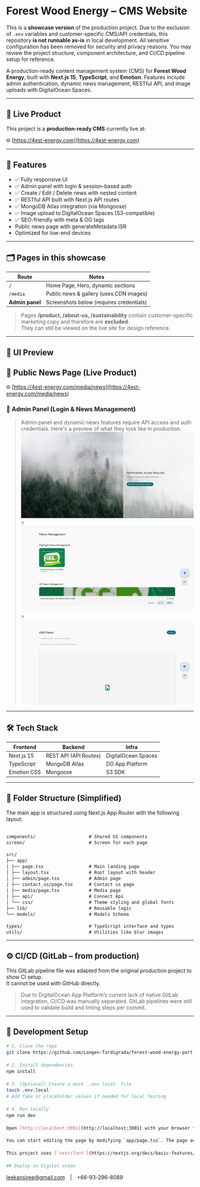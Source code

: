 # Forest Wood Energy – CMS Website

This is a **showcase version** of the production project.
Due to the exclusion of `.env` variables and customer-specific CMS/API credentials, this repository **is not runnable as-is** in local development.
All sensitive configuration has been removed for security and privacy reasons.
You may review the project structure, component architecture, and CI/CD pipeline setup for reference.

A production-ready content management system (CMS) for **Forest Wood Energy**, built with **Next.js 15**, **TypeScript**, and **Emotion**. Features include admin authentication, dynamic news management, RESTful API, and image uploads with DigitalOcean Spaces.

---

## 🔗 Live Product

This project is a **production-ready CMS** currently live at:

🌐 [https://4est-energy.com](https://4est-energy.com)

---

## 🚀 Features

- ✅ Fully responsive UI
- ✅ Admin panel with login & session-based auth
- ✅ Create / Edit / Delete news with nested content
- ✅ RESTful API built with Next.js API routes
- ✅ MongoDB Atlas integration (via Mongoose)
- ✅ Image upload to DigitalOcean Spaces (S3-compatible)
- ✅ SEO-friendly with meta & OG tags
- Public news page with generateMetadata ISR
- Optimized for low-end devices

---

## 🗂 Pages in this showcase

| Route           | Notes                                    |
| --------------- | ---------------------------------------- |
| `/`             | Home Page, Hero, dynamic sections        |
| `/media`        | Public news & gallery (uses CDN images)  |
| **Admin panel** | Screenshots below (requires credentials) |

> Pages **/product, /about-us, /sustainability** contain customer-specific marketing copy and therefore are **excluded**.  
> They can still be viewed on the live site for design reference.

---

## 📸 UI Preview

## 📰 Public News Page (Live Product)

🌐 [https://4est-energy.com/media/news](https://4est-energy.com/media/news)

### 🔐 Admin Panel (Login & News Management)

> Admin panel and dynamic news features require API access and auth credentials.
> Here's a preview of what they look like in production.
> ![Admin Login](./public/assets/admin-preview/admin-login.png) > ![News Management](<./public/assets/admin-preview/news-management(hovered-card).png>) > ![Add News](./public/assets/admin-preview/add-news.png)

---

## 🛠️ Tech Stack

| Frontend    | Backend               | Infra               |
| ----------- | --------------------- | ------------------- |
| Next.js 15  | REST API (API Routes) | DigitalOcean Spaces |
| TypeScript  | MongoDB Atlas         | DO App Platform     |
| Emotion CSS | Mongoose              | S3 SDK              |

---

## 📂 Folder Structure (Simplified)

The main app is structured using Next.js App Router with the following layout:

```text

components/                    # Shared UI components
screen/                        # Screen for each page

src/
├── app/
│ ├── page.tsx                 # Main landing page
│ ├── layout.tsx               # Root layout with header
│ ├── admin/page.tsx           # Admin page
│ ├── contact_us/page.tsx      # Contact us page
│ ├── media/page.tsx           # Media page
│ ├── api/                     # Connect Api
│ └── css/                     # Theme styling and global fonts
├── lib/                       # Reusable logic
└── models/                    # Models Schema

types/                         # TypeScript interface and types
utils/                         # Utilities like blur images

```

---

## ⚙️ CI/CD (GitLab – from production)

This GitLab pipeline file was adapted from the original production project to show CI setup.  
It cannot be used with GitHub directly.

> Due to DigitalOcean App Platform’s current lack of native GitLab integration, CI/CD was manually separated. GitLab pipelines were still used to validate build and linting steps per commit.

---

## 🧪 Development Setup

```bash
# 1. Clone the repo
git clone https://github.com/Langen-Tardigrada/forest-wood-energy-port.git

# 2. Install dependencies
npm install

# 3. (Optional) Create a mock `.env.local` file
touch .env.local
# Add fake or placeholder values if needed for local testing

# 4. Run locally
npm run dev

Open [http://localhost:3001](http://localhost:3001) with your browser to see the result.

You can start editing the page by modifying `app/page.tsx`. The page auto-updates as you edit the file.

This project uses [`next/font`](https://nextjs.org/docs/basic-features/font-optimization) to automatically optimize and load Inter, a custom Google Font.

## Deploy on Digital ocean
```

leekansiree@gmail.com | +66-93-296-8089
